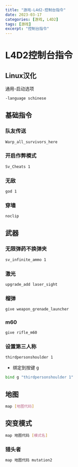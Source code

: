 ```yaml
---
title: "游戏-L4d2-控制台指令"
date: 2023-03-17
categories: [游戏, L4D2]
tags: [游戏]
excerpt: "控制台指令"
---
```


# L4D2控制台指令

## Linux汉化

通用-启动选项

```sh
-language schinese
```

## 基础指令

### 队友传送

```sh
Warp_all_survivors_here
```

### 开启作弊模式

```sh
Sv_Cheats 1
```

### 无敌

```sh
god 1
```

### 穿墙

```sh
noclip
```

## 武器

### 无限弹药不换弹夹

```sh
sv_infinite_ammo 1
```

### 激光

```sh
upgrade_add laser_sight
```

### 榴弹

```sh
give weapon_grenade_launcher
```

### m60

```sh
give rifle_m60
```

### 设置第三人称

```sh
thirdpersonshoulder 1
```

- 绑定到按键 <kbd> g </kbd>

```sh
bind g "thirdpersonshoulder 1"
```

## 地图

```sh
map [地图代码]
```

## 突变模式

```sh
map 地图代码 [模式名]
```

### 猎头者

```sh
map 地图代码 mutation2
```
